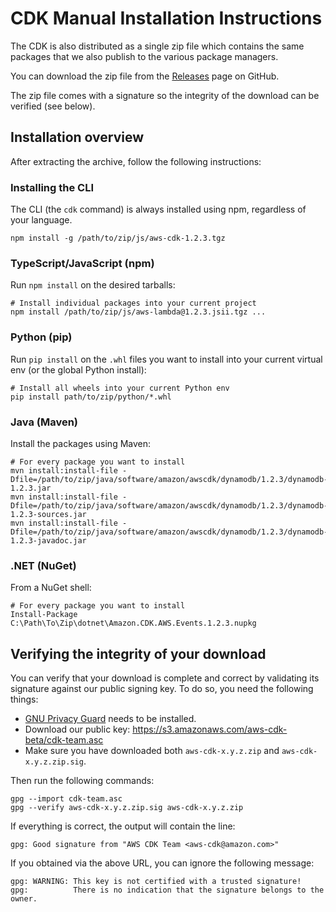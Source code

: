 # CDK Manual Installation Instructions

The CDK is also distributed as a single zip file which contains the
same packages that we also publish to the various package managers.

You can download the zip file from the
[Releases](http://github.com/aws/aws-cdk/releases) page on GitHub.

The zip file comes with a signature so the integrity of the download
can be verified (see below).

## Installation overview

After extracting the archive, follow the following instructions:

### Installing the CLI

The CLI (the `cdk` command) is always installed using npm, regardless of your language.

```
npm install -g /path/to/zip/js/aws-cdk-1.2.3.tgz
```

### TypeScript/JavaScript (npm)

Run `npm install` on the desired tarballs:

```
# Install individual packages into your current project
npm install /path/to/zip/js/aws-lambda@1.2.3.jsii.tgz ...
```

### Python (pip)

Run `pip install` on the `.whl` files you want to install into your current virtual
env (or the global Python install):

```
# Install all wheels into your current Python env
pip install path/to/zip/python/*.whl
```

### Java (Maven)

Install the packages using Maven:

```
# For every package you want to install
mvn install:install-file -Dfile=/path/to/zip/java/software/amazon/awscdk/dynamodb/1.2.3/dynamodb-1.2.3.jar
mvn install:install-file -Dfile=/path/to/zip/java/software/amazon/awscdk/dynamodb/1.2.3/dynamodb-1.2.3-sources.jar
mvn install:install-file -Dfile=/path/to/zip/java/software/amazon/awscdk/dynamodb/1.2.3/dynamodb-1.2.3-javadoc.jar
```

### .NET (NuGet)

From a NuGet shell:

```
# For every package you want to install
Install-Package C:\Path\To\Zip\dotnet\Amazon.CDK.AWS.Events.1.2.3.nupkg
```


## Verifying the integrity of your download

You can verify that your download is complete and correct by validating
its signature against our public signing key. To do so, you need
the following things:

* [GNU Privacy Guard](https://gnupg.org/) needs to be installed.
* Download our public key: https://s3.amazonaws.com/aws-cdk-beta/cdk-team.asc
* Make sure you have downloaded both `aws-cdk-x.y.z.zip`
  and `aws-cdk-x.y.z.zip.sig`.

Then run the following commands:

```shell
gpg --import cdk-team.asc
gpg --verify aws-cdk-x.y.z.zip.sig aws-cdk-x.y.z.zip
```

If everything is correct, the output will contain the line:

```
gpg: Good signature from "AWS CDK Team <aws-cdk@amazon.com>"
```

If you obtained via the above URL, you can ignore the following message:

```
gpg: WARNING: This key is not certified with a trusted signature!
gpg:          There is no indication that the signature belongs to the owner.
```

